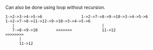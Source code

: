 Can also be done using loop without recursion.

```
1->2->3->4->5->6                 1->2->7->8->9->10->3->4->5->6                  1->2->7->8->11->12->9->10->3->4->5->6
   |                                      |
   7->8->9->10        >>>>>>>             11->12                   >>>>>>>>
      |
      11->12
      
```
